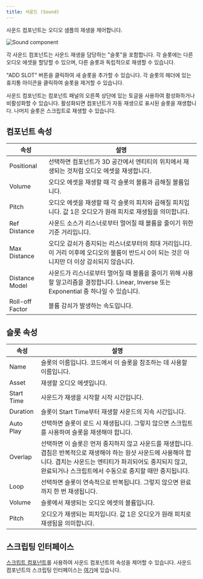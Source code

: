 ```yaml
---
title: 사운드 (Sound)
---
```


사운드 컴포넌트는 오디오 샘플의 재생을 제어합니다.

![Sound component](/img/user-manual/scenes/components/component-sound.png)

각 사운드 컴포넌트는 사운드 재생을 담당하는 "슬롯"을 포함합니다. 각 슬롯에는 다른 오디오 에셋을 할당할 수 있으며, 다른 슬롯과 독립적으로 재생할 수 있습니다.

"ADD SLOT" 버튼을 클릭하여 새 슬롯을 추가할 수 있습니다. 각 슬롯의 헤더에 있는 휴지통 아이콘을 클릭하여 슬롯을 제거할 수 있습니다.

사운드 컴포넌트는 컴포넌트 패널의 오른쪽 상단에 있는 토글을 사용하여 활성화하거나 비활성화할 수 있습니다. 활성화되면 컴포넌트가 자동 재생으로 표시된 슬롯을 재생합니다. 나머지 슬롯은 스크립트로 재생할 수 있습니다.

## 컴포넌트 속성

| 속성        | 설명 |
|-----------------|-------------|
| Positional      | 선택하면 컴포넌트가 3D 공간에서 엔티티의 위치에서 재생되는 것처럼 오디오 에셋을 재생합니다. |
| Volume          | 오디오 에셋을 재생할 때 각 슬롯의 볼륨과 곱해질 볼륨입니다. |
| Pitch           | 오디오 에셋을 재생할 때 각 슬롯의 피치와 곱해질 피치입니다. 값 1은 오디오가 원래 피치로 재생됨을 의미합니다. |
| Ref Distance    | 사운드 소스가 리스너로부터 멀어질 때 볼륨을 줄이기 위한 기준 거리입니다. |
| Max Distance    | 오디오 감쇠가 중지되는 리스너로부터의 최대 거리입니다. 이 거리 이후에 오디오의 볼륨이 반드시 0이 되는 것은 아니지만 더 이상 감쇠되지 않습니다. |
| Distance Model  | 사운드가 리스너로부터 멀어질 때 볼륨을 줄이기 위해 사용할 알고리즘을 결정합니다. Linear, Inverse 또는 Exponential 중 하나일 수 있습니다. |
| Roll-off Factor | 볼륨 감쇠가 발생하는 속도입니다. |

## 슬롯 속성

| 속성        | 설명 |
|-----------------|-------------|
| Name            | 슬롯의 이름입니다. 코드에서 이 슬롯을 참조하는 데 사용할 이름입니다. |
| Asset           | 재생할 오디오 에셋입니다. |
| Start Time      | 사운드가 재생을 시작할 시작 시간입니다. |
| Duration        | 슬롯이 Start Time부터 재생할 사운드의 지속 시간입니다. |
| Auto Play       | 선택하면 슬롯이 로드 시 재생됩니다. 그렇지 않으면 스크립트를 사용하여 슬롯을 재생해야 합니다. |
| Overlap         | 선택하면 이 슬롯은 먼저 중지하지 않고 사운드를 재생합니다. 겹침은 반복적으로 재생해야 하는 원샷 사운드에 사용해야 합니다. 겹치는 사운드는 엔티티가 파괴되어도 중지되지 않고, 완료되거나 스크립트에서 수동으로 중지할 때만 중지됩니다. |
| Loop            | 선택하면 슬롯이 연속적으로 반복됩니다. 그렇지 않으면 완료까지 한 번 재생됩니다. |
| Volume          | 슬롯에서 재생되는 오디오 에셋의 볼륨입니다. |
| Pitch           | 오디오가 재생되는 피치입니다. 값 1은 오디오가 원래 피치로 재생됨을 의미합니다. |

## 스크립팅 인터페이스

[스크립트 컴포넌트][2]를 사용하여 사운드 컴포넌트의 속성을 제어할 수 있습니다. 사운드 컴포넌트의 스크립팅 인터페이스는 [여기][3]에 있습니다.

[2]: /user-manual/scenes/components/script
[3]: https://manual.oasisserver.link/engine/classes/SoundComponent.html
